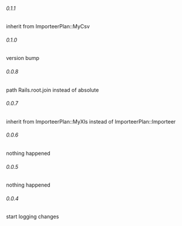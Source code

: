###### 0.1.1
inherit from ImporteerPlan::MyCsv

###### 0.1.0
version bump

###### 0.0.8
path Rails.root.join instead of absolute

###### 0.0.7
inherit from ImporteerPlan::MyXls instead of ImporteerPlan::Importeer

###### 0.0.6
nothing happened

###### 0.0.5
nothing happened

###### 0.0.4
start logging changes